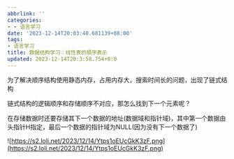 ```yaml
---
abbrlink: ''
categories:
- - 语言学习
date: '2023-12-14T20:03:40.681139+08:00'
tags:
- 语言学习
title: 数据结构学习：线性表的顺序表示
updated: 2023-12-14T20:3:58.754+8:0
---
```

为了解决顺序结构使用静态内存，占用内存大，搜索时间长的问题，出现了链式结构

链式结构的逻辑顺序和存储顺序不对应，那怎么找到下一个元素呢？

在存储数据时还要存储其下一个数据的地址(数据域和指针域)，其中第一个数据由头指针H指定，最后一个数据的指针域为NULL(因为没有下一个数据了)

![https://s2.loli.net/2023/12/14/Ytps1oEUcGkK3zF.png](https://s2.loli.net/2023/12/14/Ytps1oEUcGkK3zF.png)
